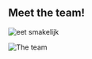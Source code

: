 ## Meet the team!

![eet smakelijk](http://i.imgur.com/Lt9DBcy.jpg)


![The team](https://c25beq.dm2301.livefilestore.com/y4mGZ11l9QN09FjtzGp7Z7QnNTtnoXcC9fBjWx-Q-A22pGPOCOJn2ylVADlXa676baQ4g7BkGXDoUyL2D-hMpxvfbFy_r8ZKOtXzDOc5SMW0SHZFbXxy-qPxK5nkGBCFGHgUh8pqybtEMc9Z0t4p1-X6kMJG_xX8Br1mOM04NO1dVzTExgvsTAPbo2RTWUI4qtfOWuF5df93Sg4nTM_ol7Lvg?width=1668&height=1002&cropmode=none)
